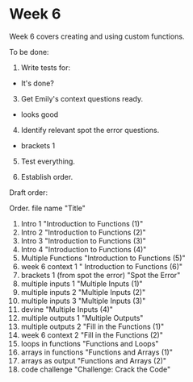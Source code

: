 # Week 6

Week 6 covers creating and using custom functions.


To be done:

1. Write tests for:
 - It's done?

3. Get Emily's context questions ready.
 - looks good

4. Identify relevant spot the error questions.
 - brackets 1

5. Test everything.

6. Establish order.

Draft order:

Order. file name "Title"

1. Intro 1 "Introduction to Functions (1)"
2. Intro 2 "Introduction to Functions (2)"
3. Intro 3 "Introduction to Functions (3)"
4. Intro 4 "Introduction to Functions (4)"
5. Multiple Functions "Introduction to Functions (5)"
6. week 6 context 1 " Introduction to Functions (6)"
7. brackets 1 (from spot the error) "Spot the Error"
8. multiple inputs 1 "Multiple Inputs (1)"
9. multiple inputs 2 "Multiple Inputs (2)"
10. multiple inputs 3 "Multiple Inputs (3)"
11. devine "Multiple Inputs (4)"
12. multiple outputs 1 "Multiple Outputs"
13. multiple outputs 2 "Fill in the Functions (1)"
14. week 6 context 2 "Fill in the Functions (2)"
15. loops in functions "Functions and Loops"
16. arrays in functions "Functions and Arrays (1)"
17. arrays as output "Functions and Arrays (2)"
18. code challenge "Challenge: Crack the Code"
